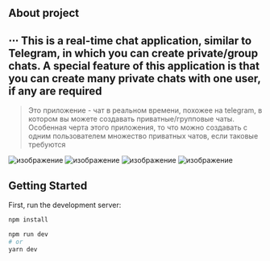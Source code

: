 ## About project 

⋅⋅⋅ This is a real-time chat application, similar to Telegram, in which you can create private/group chats. A special feature of this application is that you can create many private chats with one user, if any are required
------------------------------------------------------------------------------------------------------------------------------------------------
> Это приложение - чат в реальном времени, похожее на telegram, в котором вы можете создавать приватные/групповые чаты. Особенная черта этого приложения, то что можно создавать с одним пользователем множество приватных чатов, если таковые требуются 

![изображение](https://user-images.githubusercontent.com/68378882/170300953-82c592cf-87b8-49ae-83b8-4a29b8f03b11.png)
![изображение](https://user-images.githubusercontent.com/68378882/170301473-e60deeec-7b3a-4555-adab-2aa0162b50c5.png)
![изображение](https://user-images.githubusercontent.com/68378882/170302433-db5d3345-fc05-441b-accb-a0bbc76a4bef.png)
![изображение](https://user-images.githubusercontent.com/68378882/170303814-ce74503a-e0b2-4ba6-b48f-ee6a3c540319.png)


## Getting Started

First, run the development server:

```bash
npm install

npm run dev
# or
yarn dev
```
